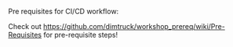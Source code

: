 Pre requisites for CI/CD workflow:

Check out https://github.com/dimtruck/workshop_prereq/wiki/Pre-Requisites for pre-requisite steps!
